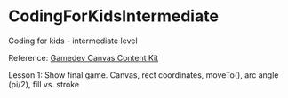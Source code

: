 # CodingForKidsIntermediate
Coding for kids - intermediate level

Reference: [Gamedev Canvas Content Kit](https://end3r.github.io/Gamedev-Canvas-Content-Kit/tutorial/)

Lesson 1: Show final game. Canvas, rect coordinates, moveTo(), arc angle (pi/2), fill vs. stroke
